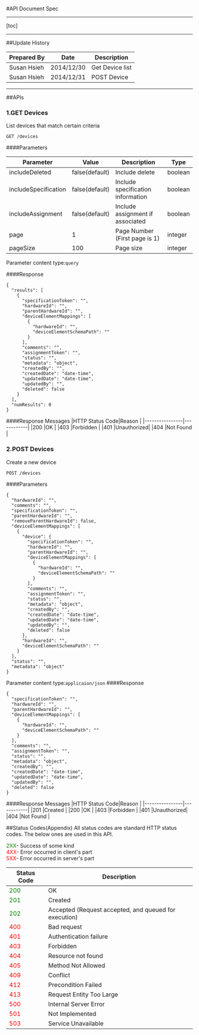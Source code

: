 #API Document Spec
***********
[toc]
***********
##Update History

| Prepared By   |      Date       |         Description         |
|---------------|-----------------|-----------------------------|
| Susan Hsieh   |2014/12/30       |	Get Device list             |
| Susan Hsieh   |2014/12/31       | POST Device                 |

***********
##APIs
### 1.GET Devices
List devices that match certain criteria
>
```
GET /devices
```

####Parameters

| Parameter          |Value         |Description                      |Type   |
|--------------------|--------------|---------------------------------|-------|
|includeDeleted      |false(default)|Include delete                   |boolean|
|includeSpecification|false(default)|Include specification information|boolean|
|includeAssignment   |false(default)|Include assignment if associated |boolean|
|page                |1             |Page Number (First page is 1)    |integer|
|pageSize            |100           |Page size                        |integer|

Parameter content type:`query`

####Response
```
{
  "results": [
    {
      "specificationToken": "",
      "hardwareId": "",
      "parentHardwareId": "",
      "deviceElementMappings": [
        {
          "hardwareId": "",
          "deviceElementSchemaPath": ""
        }
      ],
      "comments": "",
      "assignmentToken": "",
      "status": "",
      "metadata": "object",
      "createdBy": "",
      "createdDate": "date-time",
      "updatedDate": "date-time",
      "updatedBy": "",
      "deleted": false
    }
  ],
  "numResults": 0
} 
```
####Response Messages
|HTTP Status Code|Reason      |
|----------------|------------|
|200             |OK          |
|403             |Forbidden   |
|401             |Unauthorized|
|404             |Not Found   |

### 2.POST Devices
Create a new device
>
```
POST /devices
```
####Parameters
```
{
  "hardwareId": "",
  "comments": "",
  "specificationToken": "",
  "parentHardwareId": "",
  "removeParentHardwareId": false,
  "deviceElementMappings": [
    {
      "device": {
        "specificationToken": "",
        "hardwareId": "",
        "parentHardwareId": "",
        "deviceElementMappings": [
          {
            "hardwareId": "",
            "deviceElementSchemaPath": ""
          }
        ],
        "comments": "",
        "assignmentToken": "",
        "status": "",
        "metadata": "object",
        "createdBy": "",
        "createdDate": "date-time",
        "updatedDate": "date-time",
        "updatedBy": "",
        "deleted": false
      },
      "hardwareId": "",
      "deviceElementSchemaPath": ""
    }
  ],
  "status": "",
  "metadata": "object"
}
```
Parameter content type:`applicaion/json`
####Response
```
{
  "specificationToken": "",
  "hardwareId": "",
  "parentHardwareId": "",
  "deviceElementMappings": [
    {
      "hardwareId": "",
      "deviceElementSchemaPath": ""
    }
  ],
  "comments": "",
  "assignmentToken": "",
  "status": "",
  "metadata": "object",
  "createdBy": "",
  "createdDate": "date-time",
  "updatedDate": "date-time",
  "updatedBy": "",
  "deleted": false
}
```

####Response Messages
|HTTP Status Code|Reason      |
|----------------|------------|
|201             |Created     |
|200             |OK          |
|403             |Forbidden   |
|401             |Unauthorized|
|404             |Not Found   |

##Status Codes(Appendix)
All status codes are standard HTTP status codes. The below ones are used in this API.

<font color="green">2XX</font>- Success of some kind<br /> 
<font color="red">4XX</font>- Error occurred in client's part<br /> 
<font color="red">5XX</font>- Error occurred in server's part<br /> 

|Status Code                  |Description                                          |
|-----------------------------|-----------------------------------------------------|
|<font color="green">200<font>|OK                                                   |
|<font color="green">201<font>|Created                                              |
|<font color="green">202<font>|Accepted (Request accepted, and queued for execution)|
|<font color="red">400<font>  |Bad request                                          |
|<font color="red">401<font>  |Authentication failure                               |
|<font color="red">403<font>  |Forbidden                                            |
|<font color="red">404<font>  |Resource not found                                   |
|<font color="red">405<font>  |Method Not Allowed                                   |
|<font color="red">409<font>  |Conflict                                             |
|<font color="red">412<font>  |Precondition Failed                                  |
|<font color="red">413<font>  |Request Entity Too Large                             |
|<font color="red">500<font>  |Internal Server Error                                |
|<font color="red">501<font>  |Not Implemented                                      |
|<font color="red">503<font>  |Service Unavailable                                  |

